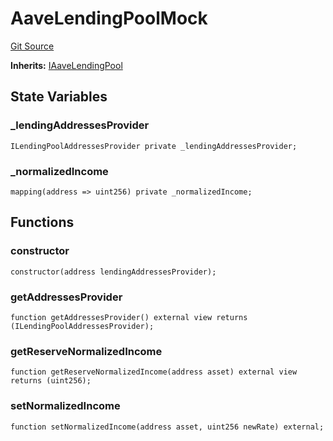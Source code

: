 # AaveLendingPoolMock
[Git Source](https://github.com/larrythecucumber321/protocol/blob/77d337b8595ba96d069ded321419b36a61984170/contracts/plugins/mocks/AaveLendingPoolMock.sol)

**Inherits:**
[IAaveLendingPool](/tools/docgen/src/contracts/plugins/mocks/AaveLendingPoolMock.sol/interface.IAaveLendingPool.md)


## State Variables
### _lendingAddressesProvider

```solidity
ILendingPoolAddressesProvider private _lendingAddressesProvider;
```


### _normalizedIncome

```solidity
mapping(address => uint256) private _normalizedIncome;
```


## Functions
### constructor


```solidity
constructor(address lendingAddressesProvider);
```

### getAddressesProvider


```solidity
function getAddressesProvider() external view returns (ILendingPoolAddressesProvider);
```

### getReserveNormalizedIncome


```solidity
function getReserveNormalizedIncome(address asset) external view returns (uint256);
```

### setNormalizedIncome


```solidity
function setNormalizedIncome(address asset, uint256 newRate) external;
```

